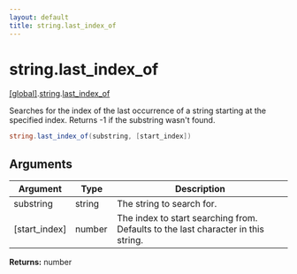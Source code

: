```yaml
---
layout: default
title: string.last_index_of
---
```


# string.last_index_of

[\[global\]]({{site.baseurl}}/docs/).[string]({{site.baseurl}}/docs/string/).[last_index_of]({{site.baseurl}}/docs/string/last_index_of/)

Searches for the index of the last occurrence of a string starting at the specified index. Returns -1 if the substring wasn't found.

```cs
string.last_index_of(substring, [start_index])
```

## Arguments

<table>
  <col width="15%">
  <col width="15%">
  <thead>
    <tr>
      <th>Argument</th>
      <th>Type</th>
      <th>Description</th>
    </tr>
  </thead>
  <tbody>
    <tr>
      <td>substring</td>
      <td>string</td>
      <td>The string to search for.</td>
    </tr>
    <tr>
      <td>[start_index]</td>
      <td>number</td>
      <td>The index to start searching from. Defaults to the last character in this string.</td>
    </tr>
  </tbody>
</table>

**Returns:** number
